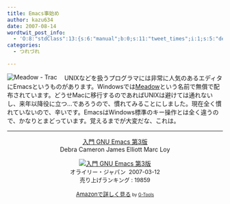 ```yaml
---
title: Emacs事始め
author: kazu634
date: 2007-08-14
wordtwit_post_info:
  - 'O:8:"stdClass":13:{s:6:"manual";b:0;s:11:"tweet_times";i:1;s:5:"delay";i:0;s:7:"enabled";i:1;s:10:"separation";s:2:"60";s:7:"version";s:3:"3.7";s:14:"tweet_template";b:0;s:6:"status";i:2;s:6:"result";a:0:{}s:13:"tweet_counter";i:2;s:13:"tweet_log_ids";a:1:{i:0;i:3151;}s:9:"hash_tags";a:0:{}s:8:"accounts";a:1:{i:0;s:7:"kazu634";}}'
categories:
  - つれづれ

---
```

<div class="section">
<p>
<a href="http://www.meadowy.org/meadow/" onclick="__gaTracker('send', 'event', 'outbound-article', 'http://www.meadowy.org/meadow/', '');" target="_blank"><img align="left" alt="Meadow - Trac" src="http://img.simpleapi.net/small/http://www.meadowy.org/meadow/" border="0" /></a>
</p>
  
<p>
    　UNIXなどを扱うプログラマには非常に人気のあるエディタにEmacsというものがあります。Windowsでは<a href="http://www.meadowy.org/meadow/" onclick="__gaTracker('send', 'event', 'outbound-article', 'http://www.meadowy.org/meadow/', 'Meadow');" target="blank">Meadow</a>という名前で無償で配布されています。どうせMacに移行するのであればUNIXは避けては通れないし、来年以降役に立つ…であろうので、慣れてみることにしました。現在全く慣れていないので、辛いです。EmacsはWindows標準のキー操作とは全く違うので、かなりとまどっています。覚えるまでが大変だな、これは。
</p>
  
<hr />
  
<center>
<a href="https://www.amazon.co.jp/exec/obidos/ASIN/487311277X/goodpic-22/" onclick="__gaTracker('send', 'event', 'outbound-article', 'https://www.amazon.co.jp/exec/obidos/ASIN/487311277X/goodpic-22/', '入門 GNU Emacs 第3版');" target="_top">入門 GNU Emacs 第3版</a><br />Debra Cameron James Elliott Marc Loy </p> 
    
<p>
<a href="https://www.amazon.co.jp/exec/obidos/ASIN/487311277X/goodpic-22/" onclick="__gaTracker('send', 'event', 'outbound-article', 'https://www.amazon.co.jp/exec/obidos/ASIN/487311277X/goodpic-22/', '');" target="_top"><img alt="入門 GNU Emacs 第3版" src="http://ec1.images-amazon.com/images/I/21qzL8QFWiL.jpg" border="0" /></a><br /><font size="-1">オライリー・ジャパン&#160; 2007-03-12<br />売り上げランキング : 19859</p> 
      
<p>
<a href="https://www.amazon.co.jp/exec/obidos/ASIN/487311277X/goodpic-22/" onclick="__gaTracker('send', 'event', 'outbound-article', 'https://www.amazon.co.jp/exec/obidos/ASIN/487311277X/goodpic-22/', 'Amazonで詳しく見る');" target="_top">Amazonで詳しく見る</a></font><font size="-2"> by <a href="http://www.goodpic.com/mt/aws/index.html" onclick="__gaTracker('send', 'event', 'outbound-article', 'http://www.goodpic.com/mt/aws/index.html', 'G-Tools');">G-Tools</a></font></center> </div>
